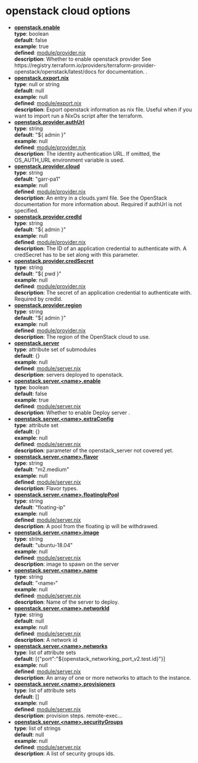 # openstack cloud options

<ul>
<li>
  <b><u>openstack.enable</u></b><br>
  <b>type</b>: boolean<br>
  <b>default</b>: false<br>
  <b>example</b>: true<br>
  <b>defined</b>: <a href="https://github.com/heph2/terranix-openstack/tree/main/modulemodule/provider.nix">module/provider.nix</a><br>
  <b>description</b>: Whether to enable openstack provider
See https://registry.terraform.io/providers/terraform-provider-openstack/openstack/latest/docs for documentation.
.<br>
</li>
<li>
  <b><u>openstack.export.nix</u></b><br>
  <b>type</b>: null or string<br>
  <b>default</b>: null<br>
  <b>example</b>: null<br>
  <b>defined</b>: <a href="https://github.com/heph2/terranix-openstack/tree/main/modulemodule/export.nix">module/export.nix</a><br>
  <b>description</b>: Export openstack information as nix file.
Useful when if you want to import run a NixOs
script after the terraform.
<br>
</li>
<li>
  <b><u>openstack.provider.authUrl</u></b><br>
  <b>type</b>: string<br>
  <b>default</b>: &#34;${ admin }&#34;<br>
  <b>example</b>: null<br>
  <b>defined</b>: <a href="https://github.com/heph2/terranix-openstack/tree/main/modulemodule/provider.nix">module/provider.nix</a><br>
  <b>description</b>: The identity authentication URL. If omitted, the
OS_AUTH_URL environment variable is used.
<br>
</li>
<li>
  <b><u>openstack.provider.cloud</u></b><br>
  <b>type</b>: string<br>
  <b>default</b>: &#34;garr-pa1&#34;<br>
  <b>example</b>: null<br>
  <b>defined</b>: <a href="https://github.com/heph2/terranix-openstack/tree/main/modulemodule/provider.nix">module/provider.nix</a><br>
  <b>description</b>: An entry in a clouds.yaml file. See the OpenStack
documentation for more information about.
Required if authUrl is not specified.
<br>
</li>
<li>
  <b><u>openstack.provider.credId</u></b><br>
  <b>type</b>: string<br>
  <b>default</b>: &#34;${ admin }&#34;<br>
  <b>example</b>: null<br>
  <b>defined</b>: <a href="https://github.com/heph2/terranix-openstack/tree/main/modulemodule/provider.nix">module/provider.nix</a><br>
  <b>description</b>: The ID of an application credential to authenticate with.
A credSecret has to be set along with this parameter.
<br>
</li>
<li>
  <b><u>openstack.provider.credSecret</u></b><br>
  <b>type</b>: string<br>
  <b>default</b>: &#34;${ pwd }&#34;<br>
  <b>example</b>: null<br>
  <b>defined</b>: <a href="https://github.com/heph2/terranix-openstack/tree/main/modulemodule/provider.nix">module/provider.nix</a><br>
  <b>description</b>: The secret of an application credential to authenticate
with. Required by credId.
<br>
</li>
<li>
  <b><u>openstack.provider.region</u></b><br>
  <b>type</b>: string<br>
  <b>default</b>: &#34;${ admin }&#34;<br>
  <b>example</b>: null<br>
  <b>defined</b>: <a href="https://github.com/heph2/terranix-openstack/tree/main/modulemodule/provider.nix">module/provider.nix</a><br>
  <b>description</b>: The region of the OpenStack cloud to use.
<br>
</li>
<li>
  <b><u>openstack.server</u></b><br>
  <b>type</b>: attribute set of submodules<br>
  <b>default</b>: {}<br>
  <b>example</b>: null<br>
  <b>defined</b>: <a href="https://github.com/heph2/terranix-openstack/tree/main/modulemodule/server.nix">module/server.nix</a><br>
  <b>description</b>: servers deployed to openstack.
<br>
</li>
<li>
  <b><u>openstack.server.&lt;name&gt;.enable</u></b><br>
  <b>type</b>: boolean<br>
  <b>default</b>: false<br>
  <b>example</b>: true<br>
  <b>defined</b>: <a href="https://github.com/heph2/terranix-openstack/tree/main/modulemodule/server.nix">module/server.nix</a><br>
  <b>description</b>: Whether to enable Deploy server
.<br>
</li>
<li>
  <b><u>openstack.server.&lt;name&gt;.extraConfig</u></b><br>
  <b>type</b>: attribute set<br>
  <b>default</b>: {}<br>
  <b>example</b>: null<br>
  <b>defined</b>: <a href="https://github.com/heph2/terranix-openstack/tree/main/modulemodule/server.nix">module/server.nix</a><br>
  <b>description</b>: parameter of the openstack_server not covered yet.
<br>
</li>
<li>
  <b><u>openstack.server.&lt;name&gt;.flavor</u></b><br>
  <b>type</b>: string<br>
  <b>default</b>: &#34;m2.medium&#34;<br>
  <b>example</b>: null<br>
  <b>defined</b>: <a href="https://github.com/heph2/terranix-openstack/tree/main/modulemodule/server.nix">module/server.nix</a><br>
  <b>description</b>: Flavor types.
<br>
</li>
<li>
  <b><u>openstack.server.&lt;name&gt;.floatingIpPool</u></b><br>
  <b>type</b>: string<br>
  <b>default</b>: &#34;floating-ip&#34;<br>
  <b>example</b>: null<br>
  <b>defined</b>: <a href="https://github.com/heph2/terranix-openstack/tree/main/modulemodule/server.nix">module/server.nix</a><br>
  <b>description</b>: A pool from the floating ip will be withdrawed.
<br>
</li>
<li>
  <b><u>openstack.server.&lt;name&gt;.image</u></b><br>
  <b>type</b>: string<br>
  <b>default</b>: &#34;ubuntu-18.04&#34;<br>
  <b>example</b>: null<br>
  <b>defined</b>: <a href="https://github.com/heph2/terranix-openstack/tree/main/modulemodule/server.nix">module/server.nix</a><br>
  <b>description</b>: image to spawn on the server
<br>
</li>
<li>
  <b><u>openstack.server.&lt;name&gt;.name</u></b><br>
  <b>type</b>: string<br>
  <b>default</b>: &#34;‹name›&#34;<br>
  <b>example</b>: null<br>
  <b>defined</b>: <a href="https://github.com/heph2/terranix-openstack/tree/main/modulemodule/server.nix">module/server.nix</a><br>
  <b>description</b>: Name of the server to deploy.
<br>
</li>
<li>
  <b><u>openstack.server.&lt;name&gt;.networkId</u></b><br>
  <b>type</b>: string<br>
  <b>default</b>: null<br>
  <b>example</b>: null<br>
  <b>defined</b>: <a href="https://github.com/heph2/terranix-openstack/tree/main/modulemodule/server.nix">module/server.nix</a><br>
  <b>description</b>: A network id
<br>
</li>
<li>
  <b><u>openstack.server.&lt;name&gt;.networks</u></b><br>
  <b>type</b>: list of attribute sets<br>
  <b>default</b>: [{&#34;port&#34;:&#34;${openstack_networking_port_v2.test.id}&#34;}]<br>
  <b>example</b>: null<br>
  <b>defined</b>: <a href="https://github.com/heph2/terranix-openstack/tree/main/modulemodule/server.nix">module/server.nix</a><br>
  <b>description</b>: An array of one or more networks to attach to the instance.
<br>
</li>
<li>
  <b><u>openstack.server.&lt;name&gt;.provisioners</u></b><br>
  <b>type</b>: list of attribute sets<br>
  <b>default</b>: []<br>
  <b>example</b>: null<br>
  <b>defined</b>: <a href="https://github.com/heph2/terranix-openstack/tree/main/modulemodule/server.nix">module/server.nix</a><br>
  <b>description</b>: provision steps.
remote-exec...
<br>
</li>
<li>
  <b><u>openstack.server.&lt;name&gt;.securityGroups</u></b><br>
  <b>type</b>: list of strings<br>
  <b>default</b>: null<br>
  <b>example</b>: null<br>
  <b>defined</b>: <a href="https://github.com/heph2/terranix-openstack/tree/main/modulemodule/server.nix">module/server.nix</a><br>
  <b>description</b>: A list of security groups ids.
<br>
</li>
</ul>

